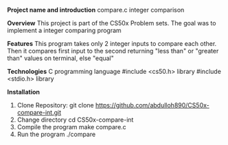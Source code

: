 **Project name and introduction**
compare.c integer comparison

**Overview**
This project is part of the CS50x Problem sets. The goal was to implement a integer comparing program

**Features**
This program takes only 2 integer inputs to compare each other. 
Then it compares first input to the second returning "less than" or "greater than" values on terminal,
else "equal"

**Technologies**
C programming language
#include <cs50.h> library
#include <stdio.h> library


**Installation**
1. Clone Repository:
   git clone https://github.com/abdulloh890/CS50x-compare-int.git
2. Change directory
   cd CS50x-compare-int
3. Compile the program
   make compare.c
5. Run the program
   ./compare

